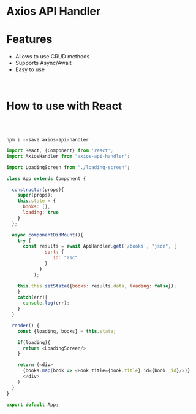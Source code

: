 # Axios API Handler

<h1>Features</h1>
<ul>
<li>Allows to use CRUD methods</li>
<li>Supports Async/Await</li>
<li>Easy to use</li>
</ul>
<br>
<h1>How to use with React</h1>
<br>
<pre><code>
npm i --save axios-api-handler
</pre></code>

```javascript
import React, {Component} from 'react';
import AxiosHandler from "axios-api-handler";

import LoadingScreen from "./loading-screen";

class App extends Component {

  constructor(props){
    super(props);
    this.state = {
      books: [],
      loading: true
    }
  };

  async componentDidMount(){
    try {
      const results = await ApiHandler.get('/books', "json", {
              sort: {
                _id: "asc"
              }
            }
          );

    this.this.setState({books: results.data, loading: false});
    }
    catch(err){
      console.log(err);
    }
  }

  render() {
    const {loading, books} = this.state;

    if(loading){
      return <LoadingScreen/>
    }

    return (<div>
      {books.map(book => <Book title={book.title} id={book._id}/>)}
      </div>
    )
  }
}

export default App;

```
